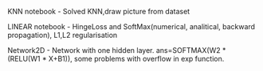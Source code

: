 KNN notebook - Solved KNN,draw picture from dataset

LINEAR notebook - HingeLoss and SoftMax(numerical, analitical, backward propagation), L1,L2 regularisation

Network2D - Network with one hidden layer. ans=SOFTMAX(W2 * (RELU(W1 * X+B1)),
some problems with overflow in exp function.

